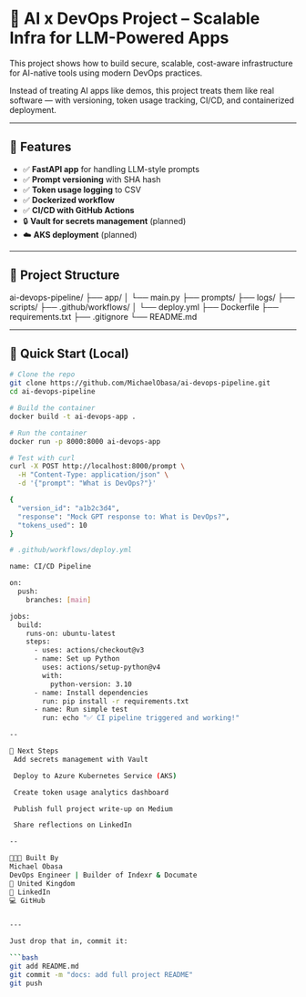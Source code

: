 # 🧠 AI x DevOps Project – Scalable Infra for LLM-Powered Apps

This project shows how to build secure, scalable, cost-aware infrastructure for AI-native tools using modern DevOps practices.

Instead of treating AI apps like demos, this project treats them like real software — with versioning, token usage tracking, CI/CD, and containerized deployment.

---

## 🔧 Features

- ✅ **FastAPI app** for handling LLM-style prompts
- ✅ **Prompt versioning** with SHA hash
- ✅ **Token usage logging** to CSV
- ✅ **Dockerized workflow**
- ✅ **CI/CD with GitHub Actions**
- 🔒 **Vault for secrets management** (planned)
- ☁️ **AKS deployment** (planned)

---

## 📁 Project Structure

ai-devops-pipeline/
├── app/
│ └── main.py
├── prompts/
├── logs/
├── scripts/
├── .github/workflows/
│ └── deploy.yml
├── Dockerfile
├── requirements.txt
├── .gitignore
└── README.md

---

## 🚀 Quick Start (Local)

```bash
# Clone the repo
git clone https://github.com/MichaelObasa/ai-devops-pipeline.git
cd ai-devops-pipeline

# Build the container
docker build -t ai-devops-app .

# Run the container
docker run -p 8000:8000 ai-devops-app

# Test with curl
curl -X POST http://localhost:8000/prompt \
  -H "Content-Type: application/json" \
  -d '{"prompt": "What is DevOps?"}'

{
  "version_id": "a1b2c3d4",
  "response": "Mock GPT response to: What is DevOps?",
  "tokens_used": 10
}

# .github/workflows/deploy.yml

name: CI/CD Pipeline

on:
  push:
    branches: [main]

jobs:
  build:
    runs-on: ubuntu-latest
    steps:
      - uses: actions/checkout@v3
      - name: Set up Python
        uses: actions/setup-python@v4
        with:
          python-version: 3.10
      - name: Install dependencies
        run: pip install -r requirements.txt
      - name: Run simple test
        run: echo "✅ CI pipeline triggered and working!"

--

📌 Next Steps
 Add secrets management with Vault

 Deploy to Azure Kubernetes Service (AKS)

 Create token usage analytics dashboard

 Publish full project write-up on Medium

 Share reflections on LinkedIn

--

👨🏾‍💻 Built By
Michael Obasa
DevOps Engineer | Builder of Indexr & Documate
📍 United Kingdom
🔗 LinkedIn
💻 GitHub


---

Just drop that in, commit it:

```bash
git add README.md
git commit -m "docs: add full project README"
git push

